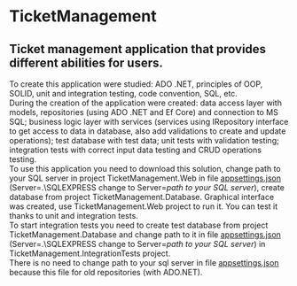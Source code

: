 
# TicketManagement
## Ticket management application that provides different abilities for users.
To create this application were studied: ADO .NET, principles of OOP, SOLID, unit and integration testing, code convention, SQL, etc.  
During the creation of the application were created: data access layer with models, repositories (using ADO .NET and Ef Core) and connection to MS SQL; business logic layer with services (services using IRepository interface to get access to data in database, also add validations to create and update operations); test database with test data; unit tests with validation testing; integration tests with correct input data testing and CRUD operations testing.  
To use this application you need to download this solution, change path to your SQL server in project TicketManagement.Web in file [appsettings.json](https://github.com/EPAM-Gomel-NET-Lab/IlyaRebikau/blob/develop/src/TicketManagement.Web/appsettings.json "Database config") (Server=.\\SQLEXPRESS change to Server=*path to your SQL server*), create database from project TicketManagement.Database.
Graphical interface was created, use TicketManagement.Web project to run it.
You can test it thanks to unit and integration tests.  
To start integration tests you need to create test database from project TicketManagement.Database and change path to it in file [appsettings.json](https://github.com/EPAM-Gomel-NET-Lab/IlyaRebikau/blob/develop/test/TicketManagement.IntegrationTests/appsettings.json "Test database config") (Server=.\\SQLEXPRESS change to Server=*path to your SQL server*) in TicketManagement.IntegrationTests project.  
There is no need to change path to your sql server in file [appsettings.json](https://github.com/EPAM-Gomel-NET-Lab/IlyaRebikau/blob/develop/src/TicketManagement.DataAccess/appsettings.json "Old database config") because this file for old repositories (with ADO.NET).
